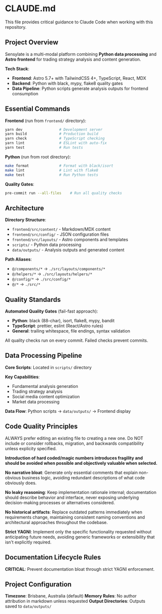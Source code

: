 # CLAUDE.md

This file provides critical guidance to Claude Code when working with this repository.

## Project Overview

Sensylate is a multi-modal platform combining **Python data processing** and **Astro frontend** for trading strategy analysis and content generation.

**Tech Stack**:
- **Frontend**: Astro 5.7+ with TailwindCSS 4+, TypeScript, React, MDX
- **Backend**: Python with black, mypy, flake8 quality gates
- **Data Pipeline**: Python scripts generate analysis outputs for frontend consumption

## Essential Commands

**Frontend** (run from `frontend/` directory):
```bash
yarn dev                 # Development server
yarn build               # Production build
yarn check               # TypeScript checking
yarn lint                # ESLint with auto-fix
yarn test                # Run tests
```

**Python** (run from root directory):
```bash
make format              # Format with black/isort
make lint                # Lint with flake8
make test                # Run Python tests
```

**Quality Gates**:
```bash
pre-commit run --all-files    # Run all quality checks
```

## Architecture

**Directory Structure**:
- `frontend/src/content/` - Markdown/MDX content
- `frontend/src/config/` - JSON configuration files
- `frontend/src/layouts/` - Astro components and templates
- `scripts/` - Python data processing
- `data/outputs/` - Analysis outputs and generated content

**Path Aliases**:
- `@/components/*` → `./src/layouts/components/*`
- `@/helpers/*` → `./src/layouts/helpers/*`
- `@/config/*` → `./src/config/*`
- `@/*` → `./src/*`

## Quality Standards

**Automated Quality Gates** (fail-fast approach):
- **Python**: black (88-char), isort, flake8, mypy, bandit
- **TypeScript**: prettier, eslint (React/Astro rules)
- **General**: trailing whitespace, file endings, syntax validation

All quality checks run on every commit. Failed checks prevent commits.

## Data Processing Pipeline

**Core Scripts**: Located in `scripts/` directory

**Key Capabilities**:
- Fundamental analysis generation
- Trading strategy analysis
- Social media content optimization
- Market data processing

**Data Flow**: Python scripts → `data/outputs/` → Frontend display

## Code Quality Principles

ALWAYS prefer editing an existing file to creating a new one.
Do NOT include or consider rollbacks, migration, and backwards compatibility unless explicity specified.

**Introduction of hard coded/magic numbers introduces fragility and should be avoided when possible and objectively valuable when selected.**

**No narrative bloat**: Generate only essential comments that explain non-obvious business logic, avoiding redundant descriptions of what code obviously does.

**No leaky reasoning**: Keep implementation rationale internal; documentation should describe behavior and interface, never exposing underlying decision-making processes or alternatives considered.

**No historical artifacts**: Replace outdated patterns immediately when requirements change, maintaining consistent naming conventions and architectural approaches throughout the codebase.

**Strict YAGNI**: Implement only the specific functionality requested without anticipating future needs, avoiding generic frameworks or extensibility that isn't explicitly required.

## Documentation Lifecycle Rules

**CRITICAL**: Prevent documentation bloat through strict YAGNI enforcement.

## Project Configuration

**Timezone**: Brisbane, Australia (default)
**Memory Rules**: No author attribution in markdown unless requested
**Output Directories**: Outputs saved to `data/outputs/`

